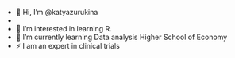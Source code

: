 - 👋 Hi, I’m @katyazurukina
- 
- 👀 I’m interested in learning R.
- 🌱 I’m currently learning Data analysis Higher School of Economy
- ⚡ I am an expert in clinical trials

<!---
katyazurukina/katyazurukina is a ✨ special ✨ repository because its `README.md` (this file) appears on your GitHub profile.
You can click the Preview link to take a look at your changes.
--->
